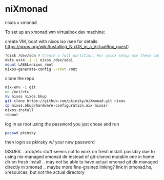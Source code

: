 # niXmonad
nixos x xmonad

To set up an xmonad wm virtualbox dev machine:

create VM, boot with nixos iso (see for details: https://nixos.org/wiki/Installing_NixOS_in_a_VirtualBox_guest)

```bash
fdisk /dev/sda # Create a full partition, For quick setup use these commands in order: n, p, 1, <Enter>, <Enter>, w
mkfs.ext4 -j -L nixos /dev/sda1
mount LABEL=nixos /mnt
nixos-generate-config --root /mnt
```

clone the repo
```bash
nix-env -i git
cd /mnt/etc
mv nixos nixos.bkup
git clone https://github.com/pkinsky/niXmonad.git nixos
cp nixos.bkup/hardware-configuration.nix nixos/
nixos-install
reboot
```

log in as root using the password you just chose and run

```bash
passwd pkinsky
```

then login as pkinsky w/ your new password


ISSUES:
. xrdb/etc stuff seems not to work on fresh install. possibly due to using nix-managed xmonad dir instead of git-cloned mutable one in home dir on fresh install
.. may not be able to have actual xmonad git dir managed directly in xmonad
.. maybe more fine-grained linking? link in xmonad.hs, xresources, but not the actual directory
